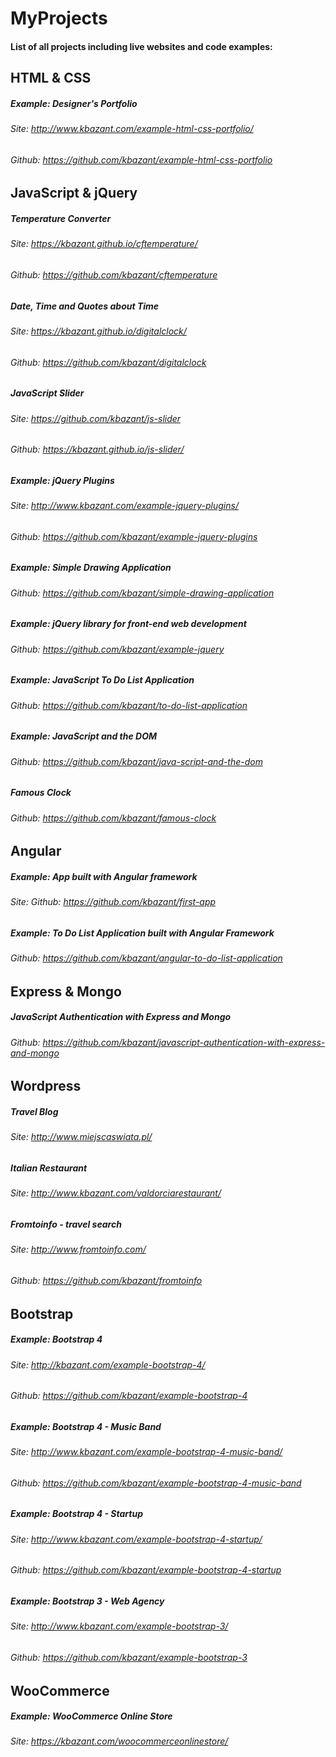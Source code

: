 # MyProjects
#### List of all projects including live websites and code examples:
## HTML & CSS
##### Example: Designer's Portfolio
###### Site: http://www.kbazant.com/example-html-css-portfolio/
###### Github: https://github.com/kbazant/example-html-css-portfolio
## JavaScript & jQuery
##### Temperature Converter
###### Site: https://kbazant.github.io/cftemperature/
###### Github: https://github.com/kbazant/cftemperature
##
##### Date, Time and Quotes about Time
###### Site: https://kbazant.github.io/digitalclock/
###### Github: https://github.com/kbazant/digitalclock
##
##### JavaScript Slider
###### Site: https://github.com/kbazant/js-slider
###### Github: https://kbazant.github.io/js-slider/
##
##### Example: jQuery Plugins
###### Site: http://www.kbazant.com/example-jquery-plugins/
###### Github: https://github.com/kbazant/example-jquery-plugins
##
##### Example: Simple Drawing Application
###### Github: https://github.com/kbazant/simple-drawing-application
##
##### Example: jQuery library for front-end web development
###### Github: https://github.com/kbazant/example-jquery
##
##### Example: JavaScript To Do List Application
###### Github: https://github.com/kbazant/to-do-list-application
##
##### Example: JavaScript and the DOM
###### Github: https://github.com/kbazant/java-script-and-the-dom
##
##### Famous Clock
###### Github: https://github.com/kbazant/famous-clock
## Angular
##### Example: App built with Angular framework
###### Site: Github: https://github.com/kbazant/first-app
##
##### Example: To Do List Application built with Angular Framework
###### Github: https://github.com/kbazant/angular-to-do-list-application
##
## Express & Mongo
##### JavaScript Authentication with Express and Mongo
###### Github: https://github.com/kbazant/javascript-authentication-with-express-and-mongo
## Wordpress
##### Travel Blog
###### Site: http://www.miejscaswiata.pl/
##
##### Italian Restaurant
###### Site: http://www.kbazant.com/valdorciarestaurant/
##
##### Fromtoinfo - travel search
###### Site: http://www.fromtoinfo.com/
###### Github: https://github.com/kbazant/fromtoinfo
## Bootstrap
##### Example: Bootstrap 4
###### Site: http://kbazant.com/example-bootstrap-4/
###### Github: https://github.com/kbazant/example-bootstrap-4
##
##### Example: Bootstrap 4 - Music Band
###### Site: http://www.kbazant.com/example-bootstrap-4-music-band/
###### Github: https://github.com/kbazant/example-bootstrap-4-music-band
##
##### Example: Bootstrap 4 - Startup
###### Site: http://www.kbazant.com/example-bootstrap-4-startup/
###### Github: https://github.com/kbazant/example-bootstrap-4-startup
##
##### Example: Bootstrap 3 - Web Agency
###### Site: http://www.kbazant.com/example-bootstrap-3/ 
###### Github: https://github.com/kbazant/example-bootstrap-3
## WooCommerce
##### Example: WooCommerce Online Store
###### Site: https://kbazant.com/woocommerceonlinestore/
